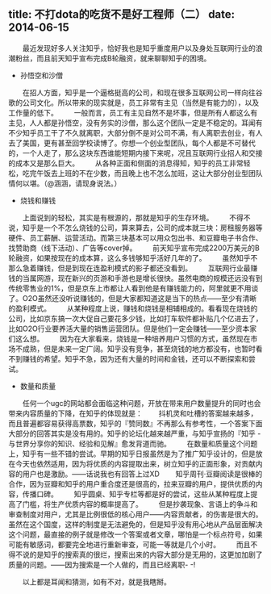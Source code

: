 title: 不打dota的吃货不是好工程师（二）
date: 2014-06-15
---
　　最近发现好多人关注知乎，恰好我也是知乎重度用户以及身处互联网行业的浪潮粉丝，而且前天知乎宣布完成B轮融资，就来聊聊知乎的困境。

+ 孙悟空和沙僧

　　在招人方面，知乎是一个逼格挺高的公司，和现在很多互联网公司一样向往谷歌的公司文化。所以带来的现实就是，员工非常有主见（当然是有能力的），以及工作量的低下。
　　一般而言，员工有主见自然不是坏事，但是所有人都这么有主见，人人都是孙悟空，没有务实的沙僧，那么这个团队一定是不稳定的。耳闻有不少知乎员工干了不久就离职，大部分倒不是对公司不满，有人离职去创业，有人去了美国，更有甚至回学校读博了。你想一个创业型团队，每个人都是不可替代的，一个人走了，那么这块东西谁能短期内接下来呢，况且互联网行业招人和交接的成本又是那么巨大。
　　从各种正面和侧面的消息得知，知乎的员工非常轻松，吃完午饭去上班的不在少数，而且晚上也不怎么加班，这让大部分创业型团队情何以堪。（@涵涵，请现身说法。）

+ 烧钱和赚钱

　　上面说到的轻松，其实是有根源的，那就是知乎的生存环境。
　　不得不说，知乎是一个不怎么烧钱的公司，算来算去，公司的成本就三块：房租服务器等硬件、员工薪酬、运营活动。而第三块基本可以用众包出书、和豆瓣电子书合作、找赞助商（线下活动）、广告等cover掉。
　　前天知乎宣布完成2200万美元的B轮融资，如果按现在的成本算，这么多钱够知乎活好几年的了。
　　虽然知乎不那么急着赚钱，但是到现在连盈利模式的影子都还没看到。
　　互联网行业最赚钱的当属网游，现在新兴的页游和手游也是增长很快。虽然电商的规模还远没有到传统零售业的1%，但是京东上市都让人看到他是有赚钱能力的，阿里就更不用谈了。O2O虽然还没听说赚钱的，但是大家都知道这是当下的热点——至少有清晰的盈利模式。
　　从某种程度上说，赚钱和烧钱是相辅相成的。看看现在烧钱的公司，比如京东搞一次大促自己要花多少钱，比如打车软件都补贴几个亿进去了，比如O2O行业要养活大量的销售运营团队。但是他们一定会赚钱——至少资本家们这么想。
　　因为在大家看来，烧钱是一种培养用户习惯的方式，虽然现在市场不成熟，但是未来一定广阔。知乎没有竞争，甚至烧钱的地方都没有，也暂时看不到赚钱的希望。知乎不急，因为还有大量的时间和金钱，还可以不断探索和尝试。

+ 数量和质量

　　任何一个ugc的网站都会面临这种问题，开放在带来用户数量提升的同时也会带来内容质量的下降，在知乎的体现就是：
　　抖机灵和吐槽的答案越来越多，而且普遍都容易获得高票数，知乎的『赞同数』不再那么有参考性，一个答案下面大部分的回答其实是没有用的。知乎的论坛化越来越严重，与知乎宣扬的『知乎 - 与世界分享你的知识、经验和见解』愈发背道而驰。
　　在数量和质量这个问题上，知乎有一些不错的尝试。早期的知乎日报虽然是为了推广知乎设计的，但是放在今天也依然适用，因为将优质的内容提取出来，树立知乎的正面形象，对贡献内容的用户也是激励。——话说我也有回答上过XD
　　知乎周刊·豆瓣阅读是很棒的合作，因为豆瓣和知乎的用户重合度还是很高的，拉来豆瓣的用户，提供优质的内容，传播口碑。
　　知乎圆桌、知乎专栏等都是好的尝试，这些从某种程度上提高了门槛，将生产优质内容的概率提高了。
　　但是抄袭现象、言语上的争斗和审查制度对用户，尤其是比例很低的核心用户——内容贡献者，的伤害是很大的。虽然在这个国度，这样的制度是无法避免的，但是知乎没有用心地从产品层面解决这个问题，最直接的例子就是修改一个答案或者文章，哪怕是一个标点符号，如果可能有敏感词，都要完全地进行重新审查，可能一等就是几个小时。
　　而且不得不说的是知乎的搜索真的很烂，搜索出来的内容大部分是无用的，这更加加剧了质量的问题。——因为搜索是一个人做的，而且已经离职- -!

　　以上都是耳闻和猜测，如有不对，就是我瞎掰。